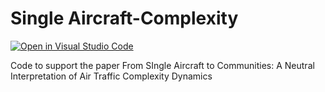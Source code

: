# Single Aircraft-Complexity
[![Open in Visual Studio Code](https://img.shields.io/badge/Visual%20Studio%20Code-0078d7.svg?style=for-the-badge&logo=visual-studio-code&logoColor=white)](https://open.vscode.dev/risufaj/Single-Aircraft-Complexity)


 Code to support the paper From SIngle Aircraft to Communities: A Neutral Interpretation of Air Traffic Complexity Dynamics 

